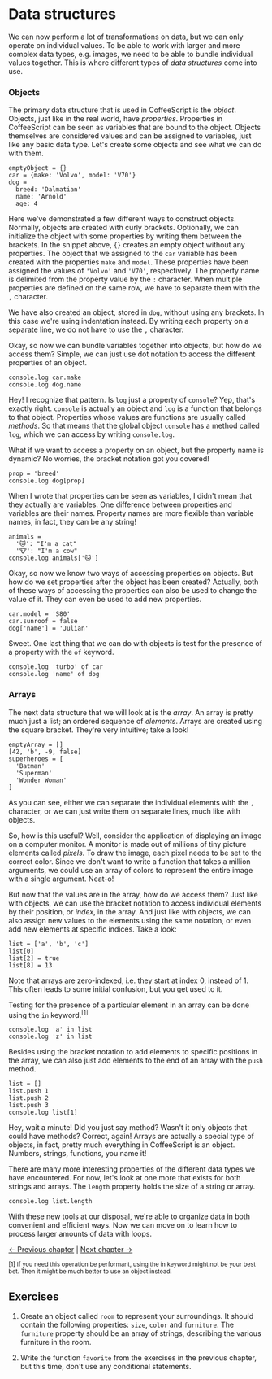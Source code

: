 # Data structures

We can now perform a lot of transformations on data, but we can only operate on individual values. To be able to work with larger and more complex data types, e.g. images, we need to be able to bundle individual values together. This is where different types of *data structures* come into use.

### Objects

The primary data structure that is used in CoffeeScript is the *object*. Objects, just like in the real world, have *properties*. Properties in CoffeeScript can be seen as variables that are bound to the object. Objects themselves are considered values and can be assigned to variables, just like any basic data type. Let's create some objects and see what we can do with them.

    emptyObject = {}
    car = {make: 'Volvo', model: 'V70'}
    dog =
      breed: 'Dalmatian'
      name: 'Arnold'
      age: 4

Here we've demonstrated a few different ways to construct objects. Normally, objects are created with curly brackets. Optionally, we can initialize the object with some properties by writing them between the brackets. In the snippet above, `{}` creates an empty object without any properties. The object that we assigned to the `car` variable has been created with the properties `make` and `model`. These properties have been assigned the values of `'Volvo'` and `'V70'`, respectively. The property name is delimited from the property value by the `:` character. When multiple properties are defined on the same row, we have to separate them with the `,` character.

We have also created an object, stored in `dog`, without using any brackets. In this case we're using indentation instead. By writing each property on a separate line, we do not have to use the `,` character.

Okay, so now we can bundle variables together into objects, but how do we access them? Simple, we can just use dot notation to access the different properties of an object.

    console.log car.make
    console.log dog.name

Hey! I recognize that pattern. Is `log` just a property of `console`? Yep, that's exactly right. `console` is actually an object and `log` is a function that belongs to that object. Properties whose values are functions are usually called *methods*. So that means that the global object `console` has a method called `log`, which we can access by writing `console.log`.

What if we want to access a property on an object, but the property name is dynamic? No worries, the bracket notation got you covered!

    prop = 'breed'
    console.log dog[prop]

When I wrote that properties can be seen as variables, I didn't mean that they actually are variables. One difference between properties and variables are their names. Property names are more flexible than variable names, in fact, they can be any string!

    animals =
      '🐱': "I'm a cat"
      '🐮': "I'm a cow"
    console.log animals['🐱']

Okay, so now we know two ways of accessing properties on objects. But how do we set properties after the object has been created? Actually, both of these ways of accessing the properties can also be used to change the value of it. They can even be used to add new properties.

    car.model = 'S80'
    car.sunroof = false
    dog['name'] = 'Julian'

Sweet. One last thing that we can do with objects is test for the presence of a property with the `of` keyword.

    console.log 'turbo' of car
    console.log 'name' of dog

### Arrays

The next data structure that we will look at is the *array*. An array is pretty much just a list; an ordered sequence of *elements*. Arrays are created using the square bracket. They're very intuitive; take a look!

    emptyArray = []
    [42, 'b', -9, false]
    superheroes = [
      'Batman'
      'Superman'
      'Wonder Woman'
    ]

As you can see, either we can separate the individual elements with the `,` character, or we can just write them on separate lines, much like with objects.

So, how is this useful? Well, consider the application of displaying an image on a computer monitor. A monitor is made out of millions of tiny picture elements called *pixels*. To draw the image, each pixel needs to be set to the correct color. Since we don't want to write a function that takes a million arguments, we could use an array of colors to represent the entire image with a single argument. Neat-o!

But now that the values are in the array, how do we access them? Just like with objects, we can use the bracket notation to access individual elements by their position, or *index*, in the array. And just like with objects, we can also assign new values to the elements using the same notation, or even add new elements at specific indices. Take a look:

    list = ['a', 'b', 'c']
    list[0]
    list[2] = true
    list[8] = 13

Note that arrays are zero-indexed, i.e. they start at index 0, instead of 1. This often leads to some initial confusion, but you get used to it.

Testing for the presence of a particular element in an array can be done using the `in` keyword.<sup>[1]</sup>

    console.log 'a' in list
    console.log 'z' in list

Besides using the bracket notation to add elements to specific positions in the array, we can also just add elements to the end of an array with the `push` method.

    list = []
    list.push 1
    list.push 2
    list.push 3
    console.log list[1]

Hey, wait a minute! Did you just say method? Wasn't it only objects that could have methods? Correct, again! Arrays are actually a special type of objects, in fact, pretty much everything in CoffeeScript is an object. Numbers, strings, functions, you name it!

There are many more interesting properties of the different data types we have encountered. For now, let's look at one more that exists for both strings and arrays. The `length` property holds the size of a string or array.

    console.log list.length

With these new tools at our disposal, we're able to organize data in both convenient and efficient ways. Now we can move on to learn how to process larger amounts of data with loops.

[← Previous chapter](./04-conditional-statements.coffee.md) | [Next chapter →](./06-loops.coffee.md)

<sub>[1] If you need this operation be performant, using the in keyword might not be your best bet. Then it might be much better to use an object instead.</sub>

## Exercises

1. Create an object called `room` to represent your surroundings. It should contain the following properties: `size`, `color` and `furniture`. The `furniture` property should be an array of strings, describing the various furniture in the room.

2. Write the function `favorite` from the exercises in the previous chapter, but this time, don't use any conditional statements.
